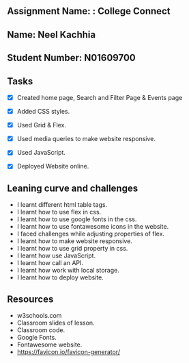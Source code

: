 ## Assignment Name: : College Connect

## Name: Neel Kachhia

## Student Number: N01609700

## Tasks

- [x] Created home page, Search and Filter Page & Events page

- [x] Added CSS styles.

- [x] Used Grid & Flex.

- [x] Used media queries to make website responsive.

- [x] Used JavaScript.

- [x] Deployed Website online.

## Leaning curve and challenges

- I learnt different html table tags.
- I learnt how to use flex in css.
- I learnt how to use google fonts in the css.
- I learnt how to use fontawesome icons in the website.
- I faced challenges while adjusting properties of flex.
- I learnt how to make website responsive.
- I learnt how to use grid property in css.
- I learnt how use JavaScript.
- I learnt how call an API.
- I learnt how work with local storage.
- I learnt how to deploy website.

## Resources

- w3schools.com
- Classroom slides of lesson.
- Classroom code.
- Google Fonts.
- Fontawesome website.
- https://favicon.io/favicon-generator/
